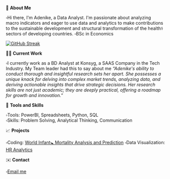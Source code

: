 👋     **About Me**

▫️Hi there, I'm Adenike, a Data Analyst. I'm passionate about analyzing macro indicators and eager to use data and analytics to make contributions to the sustainable development and structural transformation of the health⚕️ sectors of developing countries.
▫️BSc in Economics

[![GitHub Streak](https://streak-stats.demolab.com/?user=Adenike-Alonge)](https://git.io/streak-stats)

👩‍💼     **Current Work** 

▫️I currently work as a BD Analyst at Konsyg, a SAAS Company in the Tech Industry.
My Team leader had this to say about me *“Adenike's ability to conduct thorough and insightful research sets her apart. She possesses a unique knack for delving into complex market trends, analyzing data, and deriving actionable insights that drive strategic decisions. Her research skills are not just academic; they are deeply practical, offering a roadmap for growth and innovation.”*

🧰     **Tools and Skills** 

▫️Tools: PowerBI, Spreadsheets, Python, SQL  
▫️Skills: Problem Solving, Analytical Thinking, Communication

📈     **Projects**

▫️Coding: [World Infant🚼 Mortality Analysis and Prediction](https://www.kaggle.com/code/adenikealonge/infant-mortality-analysis-and-prediction)
  ▫️Data Visualization: [HR Analytics](https://github.com/Adenike-Alonge/HR-Analytics/tree/main)

✉️    **Contact**

▫️[Email me](nikybanky@gmail.com)
